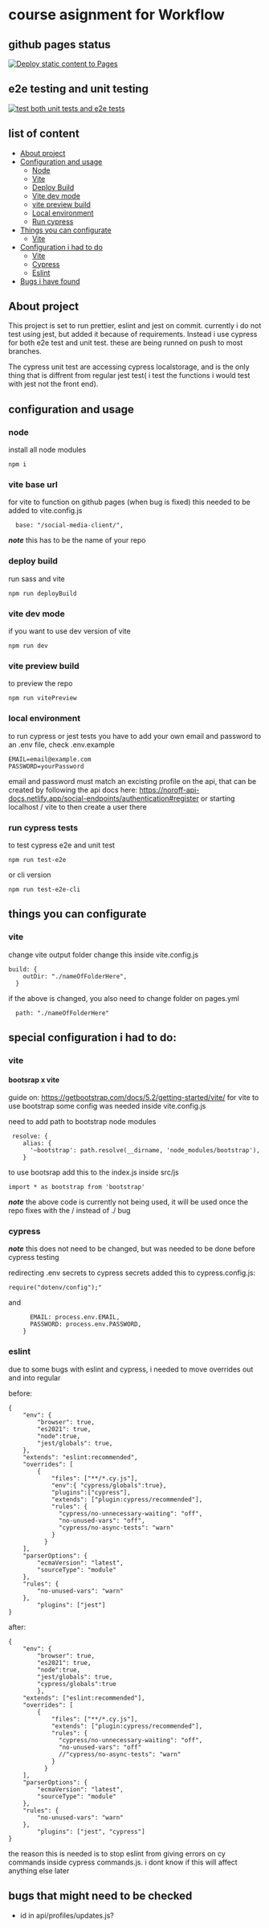 # course asignment for Workflow

## github pages status

[![Deploy static content to Pages](https://github.com/puggen1/social-media-client/actions/workflows/pages.yml/badge.svg)](https://github.com/puggen1/social-media-client/actions/workflows/pages.yml)

## e2e testing and unit testing

[![test both unit tests and e2e tests](https://github.com/puggen1/social-media-client/actions/workflows/cypressTest.yml/badge.svg)](https://github.com/puggen1/social-media-client/actions/workflows/cypressTest.yml)

## list of content

- [About project](#about-project)
- [Configuration and usage](#configuration)
  - [Node](#node)
  - [Vite](#vite-base-url)
  - [Deploy Build](#deploy-build)
  - [Vite dev mode](#vite-dev-mode)
  - [vite preview build](#vite-preview-build)
  - [Local environment](#local-environment)
  - [Run cypress](#run-cypress-tests)
- [Things you can configurate](#things-you-can-configurate)
  - [Vite](#vite)
- [Configuration i had to do](#special-configuration-i-had-to-do)
  - [Vite](#vite-1)
  - [Cypress](#cypress)
  - [Eslint](#eslint)
- [Bugs i have found](#bugs-that-might-need-to-be-checked)

## About project

This project is set to run prettier, eslint and jest on commit.
currently i do not test using jest, but added it because of requirements.
Instead i use cypress for both e2e test and unit test. these are being runned on push to most branches.

The cypress unit test are accessing cypress localstorage, and is the only thing that is diffrent from regular jest test( i test the functions i would test with jest not the front end).

## configuration and usage

### node

install all node modules

```
npm i
```

### vite base url

for vite to function on github pages (when bug is fixed)
this needed to be added to vite.config.js

```
  base: "/social-media-client/",
```

**_note_** this has to be the name of your repo

### deploy build

run sass and vite

```
npm run deployBuild
```

### vite dev mode

if you want to use dev version of vite

```
npm run dev
```

### vite preview build

to preview the repo

```
npm run vitePreview
```

### local environment

to run cypress or jest tests you have to add your own email and password to an .env file, check .env.example

```
EMAIL=email@example.com
PASSWORD=yourPassword
```

email and password must match an excisting profile on the api, that can be created by following the api docs here: https://noroff-api-docs.netlify.app/social-endpoints/authentication#register
or starting localhost / vite to then create a user there

### run cypress tests

to test cypress e2e and unit test

```
npm run test-e2e
```

or cli version

```
npm run test-e2e-cli
```

## things you can configurate

### vite

change vite output folder
change this inside vite.config.js

```
build: {
    outDir: "./nameOfFolderHere",
  }
```

if the above is changed, you also need to change folder on pages.yml

```
  path: "./nameOfFolderHere"
```

## special configuration i had to do:

### vite

#### bootsrap x vite

guide on: https://getbootstrap.com/docs/5.2/getting-started/vite/
for vite to use bootstrap some config was needed inside vite.config.js

need to add path to bootstrap node modules

```
 resolve: {
    alias: {
      '~bootstrap': path.resolve(__dirname, 'node_modules/bootstrap'),
    }
```

to use bootsrap add this to the index.js inside src/js

```
import * as bootstrap from 'bootstrap'
```

**_note_** the above code is currently not being used, it will be used once the repo fixes with the / instead of ./ bug

### cypress

**_note_** this does not need to be changed, but was needed to be done before cypress testing

redirecting .env secrets to cypress secrets
added this to cypress.config.js:

```
require("dotenv/config");"

```

and

```env: {
      EMAIL: process.env.EMAIL,
      PASSWORD: process.env.PASSWORD,
    }
```

### eslint

due to some bugs with eslint and cypress, i needed to move overrides out and into regular

before:

```
{
    "env": {
        "browser": true,
        "es2021": true,
        "node":true,
        "jest/globals": true,
    },
    "extends": "eslint:recommended",
    "overrides": [
        {
            "files": ["**/*.cy.js"],
            "env":{ "cypress/globals":true},
            "plugins":["cypress"],
            "extends": ["plugin:cypress/recommended"],
            "rules": {
              "cypress/no-unnecessary-waiting": "off",
              "no-unused-vars": "off",
              "cypress/no-async-tests": "warn"
            }
          }
    ],
    "parserOptions": {
        "ecmaVersion": "latest",
        "sourceType": "module"
    },
    "rules": {
        "no-unused-vars": "warn"
    },
        "plugins": ["jest"]
}

```

after:

```
{
    "env": {
        "browser": true,
        "es2021": true,
        "node":true,
        "jest/globals": true,
        "cypress/globals":true
        },
    "extends": ["eslint:recommended"],
    "overrides": [
        {
            "files": ["**/*.cy.js"],
            "extends": ["plugin:cypress/recommended"],
            "rules": {
              "cypress/no-unnecessary-waiting": "off",
              "no-unused-vars": "off"
              //"cypress/no-async-tests": "warn"
            }
          }
    ],
    "parserOptions": {
        "ecmaVersion": "latest",
        "sourceType": "module"
    },
    "rules": {
        "no-unused-vars": "warn"
    },
        "plugins": ["jest", "cypress"]
}

```

the reason this is needed is to stop eslint from giving errors on cy commands inside cypress commands.js.
i dont know if this will affect anything else later

## bugs that might need to be checked

- id in api/profiles/updates.js?

